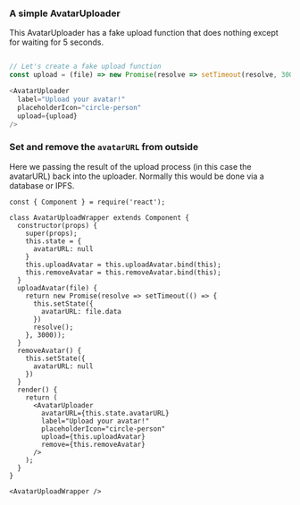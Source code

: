 ### A simple AvatarUploader

This AvatarUploader has a fake upload function that does nothing except for waiting for 5 seconds.

```js

// Let's create a fake upload function
const upload = (file) => new Promise(resolve => setTimeout(resolve, 3000));

<AvatarUploader
  label="Upload your avatar!"
  placeholderIcon="circle-person"
  upload={upload}
/>
```

### Set and remove the `avatarURL` from outside

Here we passing the result of the upload process (in this case the avatarURL) back into the uploader. Normally this would be done via a database or IPFS.

```
const { Component } = require('react');

class AvatarUploadWrapper extends Component {
  constructor(props) {
    super(props);
    this.state = {
      avatarURL: null
    }
    this.uploadAvatar = this.uploadAvatar.bind(this);
    this.removeAvatar = this.removeAvatar.bind(this);
  }
  uploadAvatar(file) {
    return new Promise(resolve => setTimeout(() => {
      this.setState({
        avatarURL: file.data
      })
      resolve();
    }, 3000));
  }
  removeAvatar() {
    this.setState({
      avatarURL: null
    })
  }
  render() {
    return (
      <AvatarUploader
        avatarURL={this.state.avatarURL}
        label="Upload your avatar!"
        placeholderIcon="circle-person"
        upload={this.uploadAvatar}
        remove={this.removeAvatar}
      />
    );
  }
}

<AvatarUploadWrapper />
```


